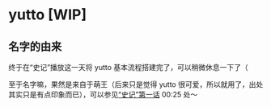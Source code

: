 # yutto [WIP]

## 名字的由来

终于在“史记”播放这一天将 yutto 基本流程搭建完了，可以稍微休息一下了（

至于名字嘛，果然是来自于萌王（后来只是觉得 yutto 很可爱，所以就用了，出处其实只是有点印象而已），可以参见[“史记”第一话](https://www.bilibili.com/bangumi/play/ep395211) 00:25 处～
